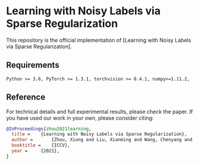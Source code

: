 # Learning with Noisy Labels via Sparse Regularization

This repository is the official implementation of [Learning with Noisy Labels via Sparse Regularization].

## Requirements
```console
Python >= 3.6, PyTorch >= 1.3.1, torchvision >= 0.4.1, numpy>=1.11.2,
```


## Reference
For technical details and full experimental results, please check the paper. If you have used our work in your own, please consider citing:

```bibtex
@InProceedings{zhou2021learning,
  title = 	 {Learning with Noisy Labels via Sparse Regularization},
  author =       {Zhou, Xiong and Liu, Xianming and Wang, Chenyang and Zhai, Deming and Jiang, Junjun and Ji, Xiangyang},
  booktitle = 	 {ICCV},
  year = 	 {2021},
}
```
